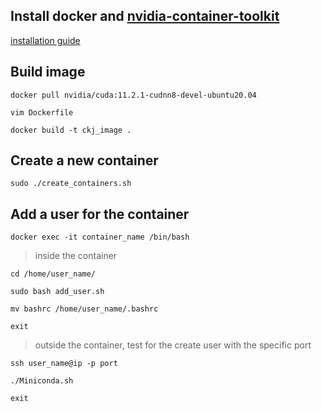 ## Install docker and [nvidia-container-toolkit](https://github.com/NVIDIA/nvidia-container-toolkit)
[installation guide](https://docs.nvidia.com/datacenter/cloud-native/container-toolkit/install-guide.html#installation-guide)



## Build image
`docker pull nvidia/cuda:11.2.1-cudnn8-devel-ubuntu20.04`

`vim Dockerfile`

`docker build -t ckj_image .`


## Create a new container
`sudo ./create_containers.sh`




## Add a user for the container
`docker exec -it container_name /bin/bash`

> inside the container

`cd /home/user_name/`

`sudo bash add_user.sh`

`mv bashrc /home/user_name/.bashrc`

`exit`


> outside the container, test for the create user with the specific port

`ssh user_name@ip -p port`

`./Miniconda.sh`

`exit`
